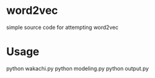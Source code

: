 # word2vec
simple source code for attempting word2vec

# Usage
python wakachi.py
python modeling.py
python output.py
